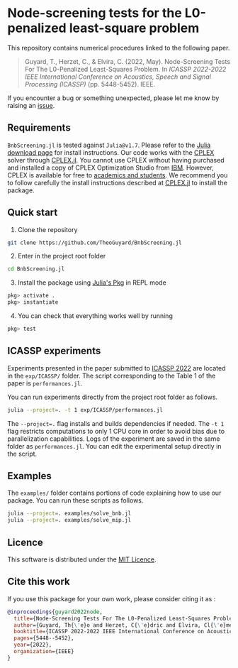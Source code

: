 # Node-screening tests for the L0-penalized least-square problem

This repository contains numerical procedures linked to the following paper.

> Guyard, T., Herzet, C., & Elvira, C. (2022, May). Node-Screening Tests For The L0-Penalized Least-Squares Problem. In *ICASSP 2022-2022 IEEE International Conference on Acoustics, Speech and Signal Processing (ICASSP)* (pp. 5448-5452). IEEE.

If you encounter a bug or something unexpected, please let me know by raising an [issue](https://github.com/TheoGuyard/BnbScreening.jl/issues).

## Requirements

`BnbScreening.jl` is tested against `Julia@v1.7`. Please refer to the [Julia download page](https://julialang.org/downloads/) for install instructions.
Our code works with the [CPLEX](https://www.ibm.com/fr-fr/analytics/cplex-optimizer) solver through [CPLEX.jl](https://github.com/jump-dev/CPLEX.jl). You cannot use CPLEX without having purchased and installed a copy of CPLEX Optimization Studio from [IBM](https://www.ibm.com). However, CPLEX is available for free to [academics and students](https://community.ibm.com/community/user/datascience/blogs/xavier-nodet1/2020/07/09/cplex-free-for-students). We recommend you to follow carefully the install instructions described at [CPLEX.jl](https://github.com/jump-dev/CPLEX.jl) to install the package.

## Quick start

1. Clone the repository
```bash
git clone https://github.com/TheoGuyard/BnbScreening.jl
```
2. Enter in the project root folder
```bash
cd BnbScreening.jl
```
3. Install the package using [Julia's Pkg](https://docs.julialang.org/en/v1/stdlib/Pkg/) in REPL mode
```julia
pkg> activate .
pkg> instantiate
```
4. You can check that everything works well by running
```julia
pkg> test
```

## ICASSP experiments

Experiments presented in the paper submitted to [ICASSP 2022](https://2022.ieeeicassp.org) are located in the `exp/ICASSP/` folder. The script corresponding to the Table 1 of the paper is `performances.jl`.

You can run experiments directly from the project root folder as follows.
```bash
julia --project=. -t 1 exp/ICASSP/performances.jl
```

The `--project=.` flag installs and builds dependencies if needed. The `-t 1` flag restricts computations to only 1 CPU core in order to avoid bias due to parallelization capabilities. Logs of the experiment are saved in the same folder as `performances.jl`. You can edit the experimental setup directly in the script.

## Examples

The `examples/` folder contains portions of code explaining how to use our package. You can run these scripts as follows.
```bash
julia --project=. examples/solve_bnb.jl
julia --project=. examples/solve_mip.jl
```

## Licence

This software is distributed under the [MIT Licence](https://mit-license.org).

## Cite this work

If you use this package for your own work, please consider citing it as :

```bibtex
@inproceedings{guyard2022node,
  title={Node-Screening Tests For The L0-Penalized Least-Squares Problem},
  author={Guyard, Th{\'e}o and Herzet, C{\'e}dric and Elvira, Cl{\'e}ment},
  booktitle={ICASSP 2022-2022 IEEE International Conference on Acoustics, Speech and Signal Processing (ICASSP)},
  pages={5448--5452},
  year={2022},
  organization={IEEE}
}
```

